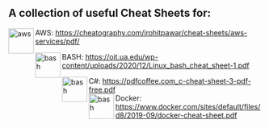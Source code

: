 ## A collection of useful Cheat Sheets for:

<img align="left" alt="aws" width="50px" src="https://a0.awsstatic.com/libra-css/images/logos/aws_logo_smile_1200x630.png" /> AWS: https://cheatography.com/irohitpawar/cheat-sheets/aws-services/pdf/ <br/>

<img align="left" alt="bash" width="50px" src="https://upload.wikimedia.org/wikipedia/commons/thumb/8/82/Gnu-bash-logo.svg/1200px-Gnu-bash-logo.svg.png" /> BASH: https://oit.ua.edu/wp-content/uploads/2020/12/Linux_bash_cheat_sheet-1.pdf <br/>

<img align="left" alt="bash" width="50px" src="https://upload.wikimedia.org/wikipedia/commons/4/4f/Csharp_Logo.png" /> C#: https://pdfcoffee.com_c-cheat-sheet-3-pdf-free.pdf </br>
<img align="left" alt="bash" width="50px" src="https://www.docker.com/sites/default/files/social/docker_facebook_share.png" /> Docker: https://www.docker.com/sites/default/files/d8/2019-09/docker-cheat-sheet.pdf <br/>

